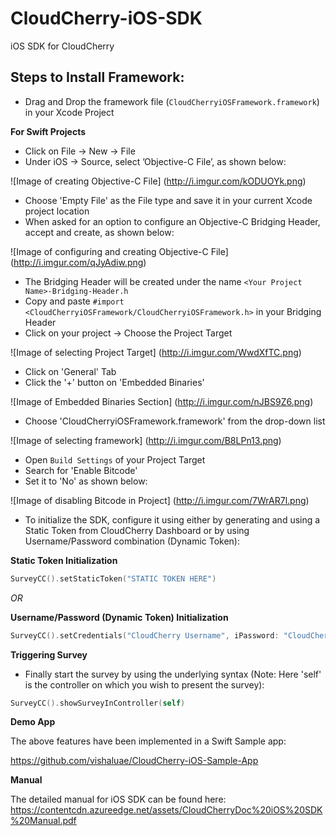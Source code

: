 # CloudCherry-iOS-SDK

iOS SDK for CloudCherry

## Steps to Install Framework:

- Drag and Drop the framework file (```CloudCherryiOSFramework.framework```) in your Xcode Project

**For Swift Projects**

- Click on File -> New -> File
- Under iOS -> Source, select ’Objective-C File’, as shown below:

![Image of creating Objective-C File]
(http://i.imgur.com/kODUOYk.png)

- Choose 'Empty File' as the File type and save it in your current Xcode project location
- When asked for an option to configure an Objective-C Bridging Header, accept and create, as shown below:

![Image of configuring and creating Objective-C File]
(http://i.imgur.com/qJyAdiw.png)

- The Bridging Header will be created under the name ```<Your Project Name>-Bridging-Header.h```
- Copy and paste ```#import <CloudCherryiOSFramework/CloudCherryiOSFramework.h>``` in your Bridging Header
- Click on your project -> Choose the Project Target

![Image of selecting Project Target]
(http://i.imgur.com/WwdXfTC.png)

- Click on 'General' Tab
- Click the '+' button on 'Embedded Binaries'

![Image of Embedded Binaries Section]
(http://i.imgur.com/nJBS9Z6.png)

- Choose 'CloudCherryiOSFramework.framework' from the drop-down list

![Image of selecting framework]
(http://i.imgur.com/B8LPn13.png)

- Open ```Build Settings``` of your Project Target
- Search for 'Enable Bitcode'
- Set it to 'No' as shown below:

![Image of disabling Bitcode in Project]
(http://i.imgur.com/7WrAR7l.png)

- To initialize the SDK, configure it using either by generating and using a Static Token from CloudCherry Dashboard or by using Username/Password combination (Dynamic Token):

**Static Token Initialization**

```Swift
SurveyCC().setStaticToken("STATIC TOKEN HERE")
```

*OR*

**Username/Password (Dynamic Token) Initialization**

```Swift
SurveyCC().setCredentials("CloudCherry Username", iPassword: "CloudCherry Password")
```

**Triggering Survey**

- Finally start the survey by using the underlying syntax (Note: Here 'self' is the controller on which you wish to present the survey):

```Swift
SurveyCC().showSurveyInController(self)
```

**Demo App**

The above features have been implemented in a Swift Sample app:

https://github.com/vishaluae/CloudCherry-iOS-Sample-App

**Manual**

The detailed manual for iOS SDK can be found here:
https://contentcdn.azureedge.net/assets/CloudCherryDoc%20iOS%20SDK%20Manual.pdf
